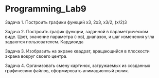 # Programming_Lab9
Задача 1. Построить графики функций x3, 2x3, x3/2, (x/2)3

Задача 2. Построить график функции, заданной в параметрическом виде. Цвет, значение параметра (-ов), диапазон, и шаг изменения угла задаются пользователем. Кардиоида 

Задача 3. Изобразить на экране квадрат, вращающийся в плоскости экрана вокруг своего центра.

Задача 4. Организовать смену картинок, загружаемых из созданных графических файлов, сформировать анимационный ролик.
